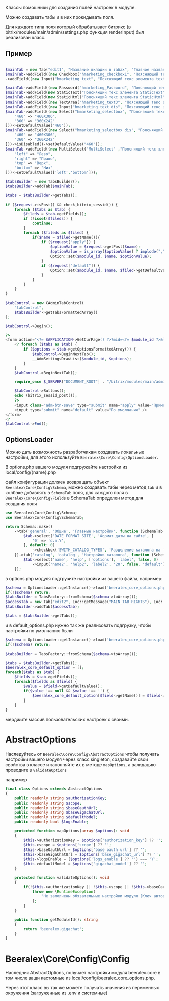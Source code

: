Классы помошники для создания полей настроек в модуле.

Можно создавать табы и в них прокидывать поля.

Для каждого типа поля который обрабатывает битрикс (в bitrix/modules/main/admin/settings.php функция renderInput) был реализован класс.

## Пример

```php

$mainTab = new Tab("edit1", "Название вкладки в табах", "Главное название в админке");
$mainTab->addField((new Checkbox("hmarketing_checkbox1", "Поясняющий текс элемента checkbox"))->setLabel("Название секции checkbox"))
->addField((new Input("hmarketing_text", "Поясняющий текс элемента text"))->setSize(10)->setDefaultValue("Жми!"));

$mainTab->addField((new Password("hmarketing_Password", "Поясняющий текс элемента Password"))->setLabel('Название секции Password')->setDefaultValue("Password"));
$mainTab->addField(new StaticText("Поясняющий текс элемента StaticText", "StaticText"));
$mainTab->addField(new StaticHtml("Поясняющий текс элемента StaticHtml", "<a href='1221'>StaticHtml</a>"));
$mainTab->addField((new TextArea("hmarketing_text3", "Поясняющий текс элемента text"))->setSize([10,50])->setDefaultValue("Жми!"));
$mainTab->addField((new Input("hmarketing_text_dis", "Поясняющий текс элемента text dis", '10'))->setLabel('Название секции text dis')->setDefaultValue("Жми! dis")->isDisabled());
$mainTab->addField((new Select("hmarketing_selectbox", "Поясняющий текс элемента selectbox", [
    "460" => "460Х306",
    "360" => "360Х242"
]))->setDefaultValue("460"));
$mainTab->addField((new Select("hmarketing_selectbox dis", "Поясняющий текс элемента selectbox dus", [
    "460" => "460Х306",
    "360" => "360Х242"
]))->isDisabled()->setDefaultValue("460"));
$mainTab->addField((new MultiSelect("MultiSelect" ,"Поясняющий текс элемента multiselectbox", [
    "left" => "Лево",
    "right" => "Право",
    "top" => "Верх",
    "bottom" => "Низ"
]))->setDefaultValue(['left','bottom']));

$tabsBuilder = new TabsBuilder();
$tabsBuilder->addTab($mainTab);

$tabs = $tabsBuilder->getTabs();

if ($request->isPost() && check_bitrix_sessid()) {
    foreach ($tabs as $tab) {
        $fileds = $tab->getFields();
        if (!isset($fileds)) {
            continue;
        }
        foreach ($fileds as $filed) {
            if($name = $filed->getName()){
                if ($request["apply"]) {
                    $optionValue = $request->getPost($name);
                    $optionValue = is_array($optionValue) ? implode(",", $optionValue) : $optionValue;
                    Option::set($module_id, $name, $optionValue);
                }
                if ($request["default"]) {
                    Option::set($module_id, $name, $filed->getDefaultValue());
                }
            }
        }
    }
}

$tabControl = new CAdminTabControl(
    "tabControl",
    $tabsBuilder->getTabsFormattedArray()
);

$tabControl->Begin();

?>
<form action="<?= $APPLICATION->GetCurPage() ?>?mid=<?= $module_id ?>&lang=<?= LANG ?>" method="post">
    <? foreach ($tabs as $tab) {
        if ($options = $tab->getOptionsFormattedArray()) {
            $tabControl->BeginNextTab();
            __AdmSettingsDrawList($module_id, $options);
        }
    }
    $tabControl->BeginNextTab();

    require_once $_SERVER["DOCUMENT_ROOT"] . "/bitrix/modules/main/admin/group_rights.php";

    $tabControl->Buttons();
    echo (bitrix_sessid_post());
    ?>
    <input class="adm-btn-save" type="submit" name="apply" value="Применить" />
    <input type="submit" name="default" value="По умолчанию" />
</form>
<?
$tabControl->End();
```

## OptionsLoader

Можно дать возможность разработчикам создавать локальные настройки, для этого используйте ``` Beeralex\Core\Config\OptionsLoader ```.

В options.php вашего модуля подгружайте настройки из local/config/{name}.php

файл конфигурации должен возвращать объект ``` Beeralex\Core\Config\Schema ```, можно создавать табы через метод ``` tab ``` и в колбэке добавлять в ``` SchemaTab ``` поля, для каждого поля в ``` Beeralex\Core\Config\Fields ``` в SchemaTab определен метод для создания поля

```php
use Beeralex\Core\Config\Schema;
use Beeralex\Core\Config\SchemaTab;

return Schema::make()
    ->tab('general', 'Общие', 'Главные настройки', function (SchemaTab $tab) {
        $tab->select('DATE_FORMAT_SITE', 'Формат даты на сайте', [
            '0' => 'd.m.Y',
        ], default: 0)
            ->checkbox('SWITH_CATALOG_TYPES', 'Разделение каталога на типы', default: true);
    })->tab('catalog', 'catalog', 'Настройки каталога', function (SchemaTab $tab) {
        $tab->select('name', 'help', ['options'], 'label', false, 0)
            ->input('name2', 'help2', 'label2', '20', false, 'default');
    });
```

в options.php модуля подгрузите настройки из вашего файла, например:

```php
$schema = OptionsLoader::getInstance()->load('beeralex_core_options.php');
if(!$schema) return;
$tabsBuilder = TabsFactory::fromSchema($schema->toArray());
$accessTab = new Tab("edit2", Loc::getMessage("MAIN_TAB_RIGHTS"), Loc::getMessage("MAIN_TAB_TITLE_RIGHTS"));
$tabsBuilder->addTab($accessTab);

$tabs = $tabsBuilder->getTabs();
```

и в default_options.php нужно так же реализовать подгрузку, чтобы настройки по умолчанию были

```php
$schema = OptionsLoader::getInstance()->load('beeralex_core_options.php');
if(!$schema) return;

$tabsBuilder = TabsFactory::fromSchema($schema->toArray());

$tabs = $tabsBuilder->getTabs();
$beeralex_core_default_option = [];
foreach($tabs as $tab) {
    $fields = $tab->getFields();
    foreach($fields as $field) {
        $value = $field->getDefaultValue();
        if($value !== null && $value !== '') {
            $beeralex_core_default_option[$field->getName()] = $field->getExtraOptions()[$value] ?? $value;
        }
    }
}
```

мерджите массив пользовательских настроек с своими.

# AbstractOptions

Наследуйтесь от ``` Beeralex\Core\Config\AbstractOptions ``` чтобы получать настройки вашего модуля через класс singleton, создавайте свои свойства в классе и заполняйте их в методе ``` mapOptions ```, а валидацию проводите в ``` validateOptions ```

например

```php
final class Options extends AbstractOptions
{
    public readonly string $authorizationKey;
    public readonly string $scope;
    public readonly string $baseOauthUrl;
    public readonly string $baseGigaChatUrl;
    public readonly string $defaultModel;
    public readonly bool $logsEnable;

    protected function mapOptions(array $options): void
    {
        $this->authorizationKey = $options['authorization_key'] ?? '';
        $this->scope = $options['scope'] ?? '';
        $this->baseOauthUrl = $options['base_oauth_url'] ?? '';
        $this->baseGigaChatUrl = $options['base_gigachat_url'] ?? '';
        $this->logsEnable = ($options['logs_enable'] ?? '') === 'Y';
        $this->defaultModel = $options['gigachat_model'] ?? '';
    }

    protected function validateOptions(): void
    {
        if(!$this->authorizationKey || !$this->scope || !$this->baseOauthUrl || !$this->baseGigaChatUrl){
            throw new \RuntimeException(
                "Не заполнены обязательные настройки модуля (Ключ авторизации, Scope, Базовый адрес запроса для получения токена или Базовый адрес запроса к GigaChat API)"
            );
        }
    }

    public function getModuleId(): string
    {
        return 'beeralex.gigachat';
    }
}
```

# Beeralex\Core\Config\Config

Наследник AbstractOptions, получает настройки модуля beeralex.core в том числе ваши кастомные из local/config/beeralex_core_options.php.

Через этот класс вы так же можете получать значения из переменных окружения (загруженные из .env и системные)
